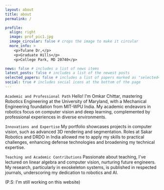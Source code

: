 ```yaml
---
layout: about
title: about
permalink: /

profile:
  align: right
  image: prof_pic1.jpg
  image_circular: false # crops the image to make it circular
  more_info: >
    <p>Tulane Dr,</p>
    <p>Graduate Hills</p>
    <p>College Park, MD 20740</p>

news: false # includes a list of news items
latest_posts: false # includes a list of the newest posts
selected_papers: false # includes a list of papers marked as "selected={true}"
social: true # includes social icons at the bottom of the page
---
```


`Academic and Professional Path`
Hello! I'm Omkar Chittar, mastering Robotics Engineering at the University of Maryland, with a Mechanical Engineering foundation from MIT-WPU India. My academic endeavors in robotics focus on computer vision and deep learning, complemented by professional experiences in diverse environments.

`Innovations and Expertise`
My portfolio showcases projects in computer vision, such as advanced 3D rendering and segmentation. Roles at Sakar Robotics and DRDO in India allowed me to apply my skills to practical challenges, enhancing defense technologies and broadening my technical expertise.

`Teaching and Academic Contributions`
Passionate about teaching, I've lectured on linear algebra and computer vision, nurturing future engineers. My research, particularly in exoskeleton systems, is published in respected journals, underscoring my dedication to robotics and AI.

(P.S: I'm still working on this website)